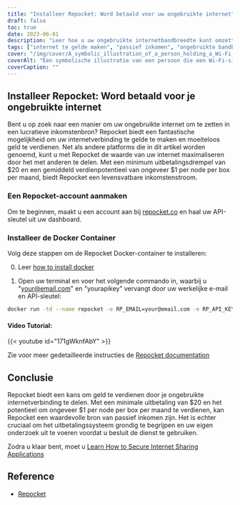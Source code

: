```yaml
---
title: "Installeer Repocket: Word betaald voor uw ongebruikte internet"
draft: false
toc: true
date: 2023-06-01
description: "Leer hoe u uw ongebruikte internetbandbreedte kunt omzetten in een passieve inkomstenstroom door deze met anderen te delen."
tags: ["internet te gelde maken", "passief inkomen", "ongebruikte bandbreedte", "deel internet", "geld verdienen", "internetverbinding", "peer-to-peer", "Repocket", "EarnApp", "HoneyGain", "VPN", "schraapdoeleinden", "uitbetalingsmogelijkheden", "postwissels", "BTC", "LTC", "MATIC", "inkomsten", "flexibiliteit", "api-sleutel", "geld verdienen met ongebruikt internet", "internetverbinding te gelde maken", "passief inkomen uit het delen van internet", "moeiteloos geld verdienen", "minimum uitbetalingsdrempel", "gemiddeld verdienpotentieel", "Repocket Docker container", "Repocket documentatie", "het uitbetalingssysteem grondig begrijpen", "onderzoek doen alvorens te gebruiken"]
cover: "/img/cover/A_symbolic_illustration_of_a_person_holding_a_Wi-Fi_signal.png"
coverAlt: "Een symbolische illustratie van een persoon die een Wi-Fi-signaal vasthoudt met geldsymbolen die in zijn zak stromen."
coverCaption: ""
---
```


## Installeer Repocket: Word betaald voor je ongebruikte internet

Bent u op zoek naar een manier om uw ongebruikte internet om te zetten in een lucratieve inkomstenbron? Repocket biedt een fantastische mogelijkheid om uw internetverbinding te gelde te maken en moeiteloos geld te verdienen. Net als andere platforms die in dit artikel worden genoemd, kunt u met Repocket de waarde van uw internet maximaliseren door het met anderen te delen. Met een minimum uitbetalingsdrempel van $20 en een gemiddeld verdienpotentieel van ongeveer $1 per node per box per maand, biedt Repocket een levensvatbare inkomstenstroom.

### Een Repocket-account aanmaken
Om te beginnen, maakt u een account aan bij [repocket.co](https://link.repocket.co/pyqL) en haal uw API-sleutel uit uw dashboard.

### Installeer de Docker Container
Volg deze stappen om de Repocket Docker-container te installeren:

0. Leer [how to install docker](https://simeononsecurity.ch/other/creating-profitable-low-powered-crypto-miners/#installing-docker)

1. Open uw terminal en voer het volgende commando in, waarbij u "your@email.com" en "yourapikey" vervangt door uw werkelijke e-mail en API-sleutel:
```bash
docker run -td --name repocket -e RP_EMAIL=your@email.com -e RP_API_KEY=yourapikey -d --restart=always repocket/repocket
```

#### Video Tutorial:

{{< youtube id="171gWknfAbY" >}}

Zie voor meer gedetailleerde instructies de [Repocket documentation](https://link.repocket.co/pyqL)

## Conclusie
Repocket biedt een kans om geld te verdienen door je ongebruikte internetverbinding te delen. Met een minimale uitbetaling van $20 en het potentieel om ongeveer $1 per node per box per maand te verdienen, kan Repocket een waardevolle bron van passief inkomen zijn. Het is echter cruciaal om het uitbetalingssysteem grondig te begrijpen en uw eigen onderzoek uit te voeren voordat u besluit de dienst te gebruiken.

Zodra u klaar bent, moet u [Learn How to Secure Internet Sharing Applications](https://simeononsecurity.ch/other/how-to-secure-internet-sharing-applications/)

## Reference
- [Repocket](https://link.repocket.co/pyqL)